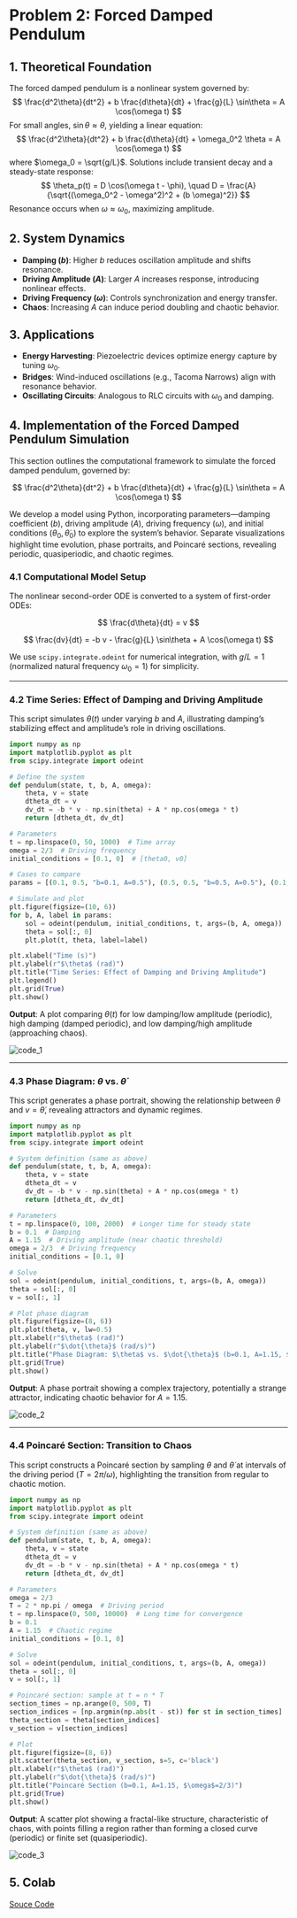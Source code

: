 # Problem 2: Forced Damped Pendulum

## 1. Theoretical Foundation
The forced damped pendulum is a nonlinear system governed by:
$$
\frac{d^2\theta}{dt^2} + b \frac{d\theta}{dt} + \frac{g}{L} \sin\theta = A \cos(\omega t)
$$
For small angles, $\sin\theta \approx \theta$, yielding a linear equation:
$$
\frac{d^2\theta}{dt^2} + b \frac{d\theta}{dt} + \omega_0^2 \theta = A \cos(\omega t)
$$
where $\omega_0 = \sqrt{g/L}$. Solutions include transient decay and a steady-state response:
$$
\theta_p(t) = D \cos(\omega t - \phi), \quad D = \frac{A}{\sqrt{(\omega_0^2 - \omega^2)^2 + (b \omega)^2}}
$$
Resonance occurs when $\omega \approx \omega_0$, maximizing amplitude.

## 2. System Dynamics
- **Damping $(b)$**: Higher $b$ reduces oscillation amplitude and shifts resonance.
- **Driving Amplitude $(A)$**: Larger $A$ increases response, introducing nonlinear effects.
- **Driving Frequency $(\omega)$**: Controls synchronization and energy transfer.
- **Chaos**: Increasing $A$ can induce period doubling and chaotic behavior.

## 3. Applications
- **Energy Harvesting**: Piezoelectric devices optimize energy capture by tuning $\omega_0$.
- **Bridges**: Wind-induced oscillations (e.g., Tacoma Narrows) align with resonance behavior.
- **Oscillating Circuits**: Analogous to RLC circuits with $\omega_0$ and damping.

## 4. Implementation of the Forced Damped Pendulum Simulation

This section outlines the computational framework to simulate the forced damped pendulum, governed by:

$$
\frac{d^2\theta}{dt^2} + b \frac{d\theta}{dt} + \frac{g}{L} \sin\theta = A \cos(\omega t)
$$

We develop a model using Python, incorporating parameters—damping coefficient $(b)$, driving amplitude $(A)$, driving frequency $(\omega)$, and initial conditions $(\theta_0, \dot{\theta}_0)$ to explore the system’s behavior. Separate visualizations highlight time evolution, phase portraits, and Poincaré sections, revealing periodic, quasiperiodic, and chaotic regimes.

### 4.1 Computational Model Setup

The nonlinear second-order ODE is converted to a system of first-order ODEs:

$$
\frac{d\theta}{dt} = v
$$

$$
\frac{dv}{dt} = -b v - \frac{g}{L} \sin\theta + A \cos(\omega t)
$$

We use `scipy.integrate.odeint` for numerical integration, with $g/L = 1$ (normalized natural frequency $\omega_0 = 1$) for simplicity.

---

### 4.2 Time Series: Effect of Damping and Driving Amplitude

This script simulates $\theta(t)$ under varying $b$ and $A$, illustrating damping’s stabilizing effect and amplitude’s role in driving oscillations.

```python
import numpy as np
import matplotlib.pyplot as plt
from scipy.integrate import odeint

# Define the system
def pendulum(state, t, b, A, omega):
    theta, v = state
    dtheta_dt = v
    dv_dt = -b * v - np.sin(theta) + A * np.cos(omega * t)
    return [dtheta_dt, dv_dt]

# Parameters
t = np.linspace(0, 50, 1000)  # Time array
omega = 2/3  # Driving frequency
initial_conditions = [0.1, 0]  # [theta0, v0]

# Cases to compare
params = [(0.1, 0.5, "b=0.1, A=0.5"), (0.5, 0.5, "b=0.5, A=0.5"), (0.1, 1.2, "b=0.1, A=1.2")]

# Simulate and plot
plt.figure(figsize=(10, 6))
for b, A, label in params:
    sol = odeint(pendulum, initial_conditions, t, args=(b, A, omega))
    theta = sol[:, 0]
    plt.plot(t, theta, label=label)

plt.xlabel("Time (s)")
plt.ylabel(r"$\theta$ (rad)")
plt.title("Time Series: Effect of Damping and Driving Amplitude")
plt.legend()
plt.grid(True)
plt.show()
```

**Output**: A plot comparing $\theta(t)$ for low damping/low amplitude (periodic), high damping (damped periodic), and low damping/high amplitude (approaching chaos).

![code_1](../../_pics/Physics/Mechanics/Problem_2/code_1.png)

---

### 4.3 Phase Diagram: $\theta$ vs. $\dot{\theta}$

This script generates a phase portrait, showing the relationship between $\theta$ and $v = \dot{\theta}$, revealing attractors and dynamic regimes.

```python
import numpy as np
import matplotlib.pyplot as plt
from scipy.integrate import odeint

# System definition (same as above)
def pendulum(state, t, b, A, omega):
    theta, v = state
    dtheta_dt = v
    dv_dt = -b * v - np.sin(theta) + A * np.cos(omega * t)
    return [dtheta_dt, dv_dt]

# Parameters
t = np.linspace(0, 100, 2000)  # Longer time for steady state
b = 0.1  # Damping
A = 1.15  # Driving amplitude (near chaotic threshold)
omega = 2/3  # Driving frequency
initial_conditions = [0.1, 0]

# Solve
sol = odeint(pendulum, initial_conditions, t, args=(b, A, omega))
theta = sol[:, 0]
v = sol[:, 1]

# Plot phase diagram
plt.figure(figsize=(8, 6))
plt.plot(theta, v, lw=0.5)
plt.xlabel(r"$\theta$ (rad)")
plt.ylabel(r"$\dot{\theta}$ (rad/s)")
plt.title("Phase Diagram: $\theta$ vs. $\dot{\theta}$ (b=0.1, A=1.15, $\omega$=2/3)")
plt.grid(True)
plt.show()
```

**Output**: A phase portrait showing a complex trajectory, potentially a strange attractor, indicating chaotic behavior for $A = 1.15$.

![code_2](../../_pics/Physics/Mechanics/Problem_2/code_2.png)

---

### 4.4 Poincaré Section: Transition to Chaos

This script constructs a Poincaré section by sampling $\theta$ and $\dot{\theta}$ at intervals of the driving period $(T = 2\pi/\omega)$, highlighting the transition from regular to chaotic motion.

```python
import numpy as np
import matplotlib.pyplot as plt
from scipy.integrate import odeint

# System definition (same as above)
def pendulum(state, t, b, A, omega):
    theta, v = state
    dtheta_dt = v
    dv_dt = -b * v - np.sin(theta) + A * np.cos(omega * t)
    return [dtheta_dt, dv_dt]

# Parameters
omega = 2/3
T = 2 * np.pi / omega  # Driving period
t = np.linspace(0, 500, 10000)  # Long time for convergence
b = 0.1
A = 1.15  # Chaotic regime
initial_conditions = [0.1, 0]

# Solve
sol = odeint(pendulum, initial_conditions, t, args=(b, A, omega))
theta = sol[:, 0]
v = sol[:, 1]

# Poincaré section: sample at t = n * T
section_times = np.arange(0, 500, T)
section_indices = [np.argmin(np.abs(t - st)) for st in section_times]
theta_section = theta[section_indices]
v_section = v[section_indices]

# Plot
plt.figure(figsize=(8, 6))
plt.scatter(theta_section, v_section, s=5, c='black')
plt.xlabel(r"$\theta$ (rad)")
plt.ylabel(r"$\dot{\theta}$ (rad/s)")
plt.title("Poincaré Section (b=0.1, A=1.15, $\omega$=2/3)")
plt.grid(True)
plt.show()
```

**Output**: A scatter plot showing a fractal-like structure, characteristic of chaos, with points filling a region rather than forming a closed curve (periodic) or finite set (quasiperiodic).

![code_3](../../_pics/Physics/Mechanics/Problem_2/code_3.png)

## 5. Colab
[Souce Code](https://colab.research.google.com/drive/15aGFlb5NE9oBT899TNwH6I6dkH2gGlYj?usp=sharing)